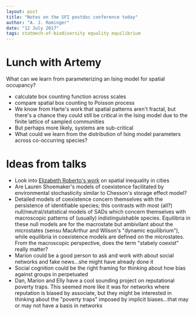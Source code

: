 ```yaml
---
layout: post
title: "Notes on the SFI postdoc conference today"
author: "A. J. Rominger"
date: "12 July 2017"
tags: statmech-of-biodiversity equality equilibrium
---
```


Lunch with Artemy
=================

What can we learn from parameterizing an Ising model for spatial occupancy?

-   calculate box counting function across scales
-   compare spatial box counting to Poisson process
-   We know from Harte's work that spatial patterns aren't fractal, but there's a chance they could still be critical in the Ising model due to the finite lattice of sampled communities
-   But perhaps more likely, systems are sub-critical
-   What could we learn from the distribution of Ising model parameters across co-occurring species?

Ideas from talks
================

-   Look into [Elizabeth Roberto's work](http://www.elizabethroberto.com/research) on spatial inequality in cities
-   Are Lauren Shoemaker's models of coexistence facilitated by environmental stochasticity similar to Chesson's storage effect model?
-   Detailed models of coexistence concern themselves with the persistence of identifiable species; this contrasts with most (all?) null/neutral/statistical models of SADs which concern themselves with macroscopic patterns of (usually) indistinguishable species. Equilibria in these null models are for the macrostate but ambivilant about the microstates (sensu MacArthur and Wilson's "dynamic equilibrium"), while equilibria in coexistence models are defined on the microstates. From the macroscopic perspective, does the term "stabely coexist" really matter?
-   Marion could be a good person to ask and work with about social networks and fake news...she might have already done it
-   Social cognition could be the right framing for thinking about how bias against groups in perpetuated
-   Dan, Marion and Elly have a cool sounding project on reputational poverty traps. This seemed more like it was for networks where reputation is biased by associate, but they might be interested in thinking about the "poverty traps" imposed by implicit biases...that may or may not have a basis in networks
